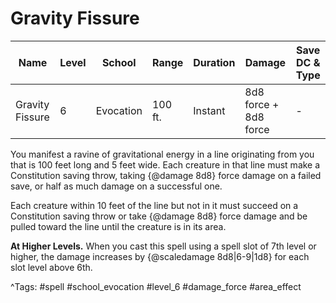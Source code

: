 # Gravity Fissure

| Name | Level | School | Range | Duration | Damage | Save DC & Type |
|------|-------|--------|-------|----------|--------|----------------|
| Gravity Fissure | 6 | Evocation | 100 ft. | Instant | 8d8 force + 8d8 force | - |

You manifest a ravine of gravitational energy in a line originating from you that is 100 feet long and 5 feet wide. Each creature in that line must make a Constitution saving throw, taking {@damage 8d8} force damage on a failed save, or half as much damage on a successful one.

Each creature within 10 feet of the line but not in it must succeed on a Constitution saving throw or take {@damage 8d8} force damage and be pulled toward the line until the creature is in its area.

**At Higher Levels.** When you cast this spell using a spell slot of 7th level or higher, the damage increases by {@scaledamage 8d8|6-9|1d8} for each slot level above 6th.

^Tags: #spell #school_evocation #level_6 #damage_force #area_effect